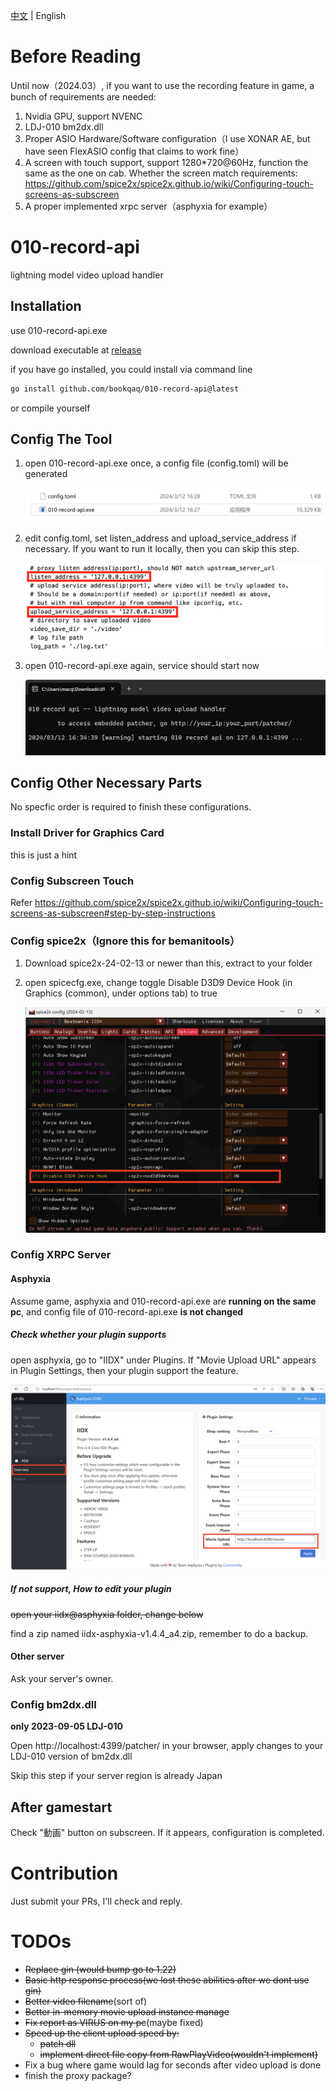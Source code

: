 [中文](./README-zh.md) | English

# Before Reading

Until now（2024.03）, if you want to use the recording feature in game, a bunch of requirements are needed:

1. Nvidia GPU, support NVENC
2. LDJ-010 bm2dx.dll
3. Proper ASIO Hardware/Software configuration（I use XONAR AE, but have seen FlexASIO config that claims to work fine）
4. A screen with touch support, support 1280*720@60Hz, function the same as the one on cab. Whether the screen match requirements:  https://github.com/spice2x/spice2x.github.io/wiki/Configuring-touch-screens-as-subscreen
5. A proper implemented xrpc server（asphyxia for example）

# 010-record-api

lightning model video upload handler

## Installation

use 010-record-api.exe

download executable at [release](https://github.com/bookqaq/010-record-api/releases/)

if you have go installed, you could install via command line

```bash
go install github.com/bookqaq/010-record-api@latest
```

or compile yourself

## Config The Tool

1. open 010-record-api.exe once, a config file (config.toml) will be generated

   ![image-20240312162953082](https://github.com/bookqaq/010-record-api/blob/images/image-20240312162953082.png?raw=true)

2. edit config.toml, set listen_address and upload_service_address if necessary. If you want to run it locally, then you can skip this step.

   ![image-20240312170951686](https://github.com/bookqaq/010-record-api/blob/images/image-20240313170201467.png?raw=true)

3. open 010-record-api.exe again, service should start now

   ![image-20240312163453651](https://github.com/bookqaq/010-record-api/blob/images/image-20240312163453651.png?raw=true)

## Config Other Necessary Parts

No specfic order is required to finish these configurations.

### Install Driver for Graphics Card

this is just a hint

### Config Subscreen Touch

Refer https://github.com/spice2x/spice2x.github.io/wiki/Configuring-touch-screens-as-subscreen#step-by-step-instructions

### Config spice2x（Ignore this for bemanitools）

1. Download spice2x-24-02-13 or newer than this, extract to your folder

2. open spicecfg.exe, change toggle Disable D3D9 Device Hook (in Graphics (common), under options tab) to true  

   ![image-20240312164557472](https://github.com/bookqaq/010-record-api/blob/images/image-20240312164557472.png?raw=true)

### Config XRPC Server

#### Asphyxia

Assume game, asphyxia and 010-record-api.exe are **running on the same pc**, and config file of 010-record-api.exe **is not changed**

##### Check whether your plugin supports

open asphyxia, go to "IIDX" under Plugins. If "Movie Upload URL" appears in Plugin Settings, then your plugin support the feature.

![image-20240312165724390](https://github.com/bookqaq/010-record-api/blob/images/image-20240312165724390.png?raw=true)

##### If not support, How to edit your plugin

~~open your iidx@asphyxia folder, change below~~

find a zip named iidx-asphyxia-v1.4.4_a4.zip, remember to do a backup.

#### Other server

Ask your server's owner.

### Config bm2dx.dll

**only 2023-09-05 LDJ-010**

Open http://localhost:4399/patcher/ in your browser, apply changes to your LDJ-010 version of bm2dx.dll

Skip this step if your server region is already Japan

## After gamestart

Check "動画" button on subscreen. If it appears,  configuration is completed.

# Contribution

Just submit your PRs, I'll check and reply.

# TODOs

- ~~Replace gin (would bump go to 1.22)~~
- ~~Basic http response process(we lost these abilities after we dont use gin)~~
- ~~Better video filename~~(sort of)
- ~~Better in-memory movie upload instance manage~~
- ~~Fix report as VIRUS on my pc~~(maybe fixed)
- ~~Speed up the client upload speed by:~~
   - ~~patch dll~~
   - ~~implement direct file copy from RawPlayVideo(wouldn't implement)~~
- Fix a bug where game would lag for seconds after video upload is done
- finish the proxy package?
